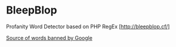 # BleepBlop
Profanity Word Detector based on PHP RegEx [http://bleepblop.cf/]

[Source of words banned by Google](https://github.com/RobertJGabriel/Google-profanity-words/blob/master/list.txt)
